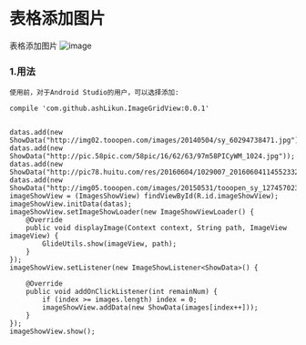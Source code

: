 # **表格添加图片**
表格添加图片
![image](/pic/device-2017-04-26-191343.png)

### 1.用法
    使用前，对于Android Studio的用户，可以选择添加:
    
	compile 'com.github.ashLikun.ImageGridView:0.0.1'


    datas.add(new ShowData("http://img02.tooopen.com/images/20140504/sy_60294738471.jpg"));
    datas.add(new ShowData("http://pic.58pic.com/58pic/16/62/63/97m58PICyWM_1024.jpg"));
    datas.add(new ShowData("http://pic78.huitu.com/res/20160604/1029007_20160604114552332126_1.jpg"));
    datas.add(new ShowData("http://img05.tooopen.com/images/20150531/tooopen_sy_127457023651.jpg"));
    imageShowView = (ImagesShowView) findViewById(R.id.imageShowView);
    imageShowView.initData(datas);
    imageShowView.setImageShowLoader(new ImageShowViewLoader() {
        @Override
        public void displayImage(Context context, String path, ImageView imageView) {
            GlideUtils.show(imageView, path);
        }
    });
    imageShowView.setListener(new ImageShowListener<ShowData>() {

        @Override
        public void addOnClickListener(int remainNum) {
            if (index >= images.length) index = 0;
            imageShowView.addData(new ShowData(images[index++]));
        }
    });
    imageShowView.show();


